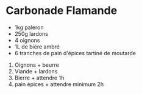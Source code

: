 # Carbonade Flamande

- 1kg paleron
- 250g lardons
- 4 oignons
- 1L de bière ambré
- 6 tranches de pain d'épices tartiné de moutarde

1. Oignons + beurre
2. Viande + lardons
3. Bierre + attendre 1h
4. pain épices + attendre minimum 2h
